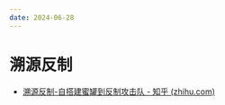 ```yaml
---
date: 2024-06-28
---
```


# 溯源反制

- [溯源反制-自搭建蜜罐到反制攻击队 - 知乎 (zhihu.com)](https://zhuanlan.zhihu.com/p/656856056)





